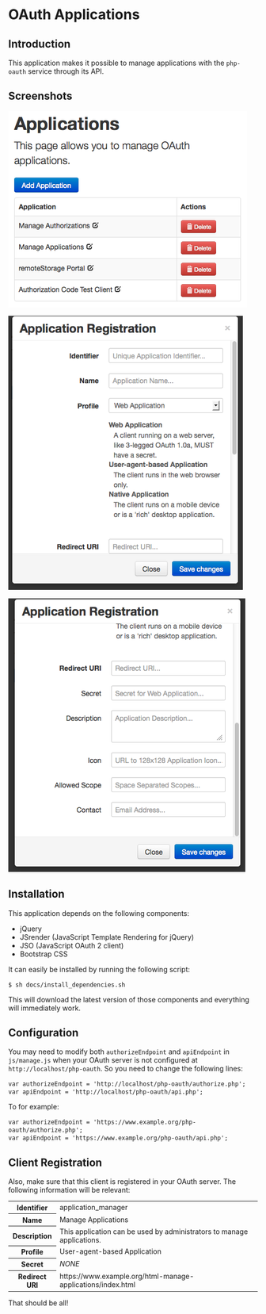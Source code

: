 # OAuth Applications

## Introduction

This application makes it possible to manage applications with the `php-oauth` 
service through its API.

## Screenshots

![html-manage-applications](https://github.com/fkooman/html-manage-applications/raw/master/docs/html-manage-applications-screenshot.png)

![html-manage-applications-new-app-1](https://github.com/fkooman/html-manage-applications/raw/master/docs/html-manage-applications-new-app-screenshot-1.png)

![html-manage-applications-new-app-2](https://github.com/fkooman/html-manage-applications/raw/master/docs/html-manage-applications-new-app-screenshot-2.png)

## Installation

This application depends on the following components:

* jQuery
* JSrender (JavaScript Template Rendering for jQuery)
* JSO (JavaScript OAuth 2 client)
* Bootstrap CSS

It can easily be installed by running the following script:

    $ sh docs/install_dependencies.sh

This will download the latest version of those components and everything will
immediately work.

## Configuration

You may need to modify both `authorizeEndpoint` and `apiEndpoint` in 
`js/manage.js` when your OAuth server is not configured at 
`http://localhost/php-oauth`. So you need to change the following lines:

    var authorizeEndpoint = 'http://localhost/php-oauth/authorize.php';
    var apiEndpoint = 'http://localhost/php-oauth/api.php';

To for example:

    var authorizeEndpoint = 'https://www.example.org/php-oauth/authorize.php';
    var apiEndpoint = 'https://www.example.org/php-oauth/api.php';

## Client Registration
Also, make sure that this client is registered in your OAuth server. The following
information will be relevant:

<table>
  <tr>
    <th>Identifier</th><td>application_manager</td>
  </tr>
  <tr>
    <th>Name</th><td>Manage Applications</td>
  </tr>
  <tr>
    <th>Description</th><td>This application can be used by administrators to manage applications.</td>
  </tr>
  <tr>
    <th>Profile</th><td>User-agent-based Application</td>
  </tr>
  <tr>
    <th>Secret</th><td><em>NONE</em></td>
  </tr>
  <tr>
    <th>Redirect URI</th><td>https://www.example.org/html-manage-applications/index.html</td>
  </tr>
</table>

That should be all!
